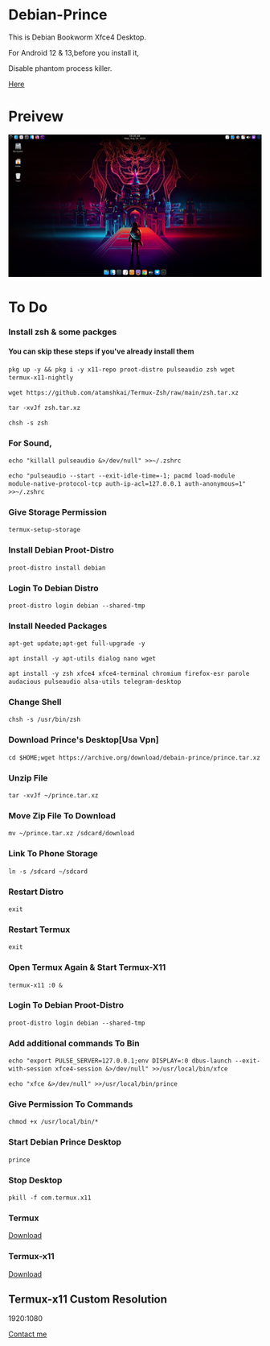 # Debian-Prince

This is Debian Bookworm Xfce4 Desktop.

For Android 12 & 13,before you install it,

Disable phantom process killer. 

[Here](https://github.com/atamshkai/Phantom-Process-Killer/tree/main) 
# Preivew

![](https://raw.githubusercontent.com/atamshkai/Debian-Prince/main/debian-prince.png)

# To Do

### Install zsh & some packges 

#### You can skip these steps if you've already install them
``` 
pkg up -y && pkg i -y x11-repo proot-distro pulseaudio zsh wget termux-x11-nightly
```
```
wget https://github.com/atamshkai/Termux-Zsh/raw/main/zsh.tar.xz
```
```
tar -xvJf zsh.tar.xz
```
```
chsh -s zsh 
```

### For Sound, 
``` 
echo "killall pulseaudio &>/dev/null" >>~/.zshrc 
``` 
```
echo "pulseaudio --start --exit-idle-time=-1; pacmd load-module module-native-protocol-tcp auth-ip-acl=127.0.0.1 auth-anonymous=1" >>~/.zshrc 
```

### Give Storage Permission
``` 
termux-setup-storage 
```

### Install Debian Proot-Distro
```
proot-distro install debian
```

### Login To Debian Distro
```
proot-distro login debian --shared-tmp
```

### Install Needed Packages
```
apt-get update;apt-get full-upgrade -y
```
```
apt install -y apt-utils dialog nano wget
```
```
apt install -y zsh xfce4 xfce4-terminal chromium firefox-esr parole audacious pulseaudio alsa-utils telegram-desktop
```

### Change Shell
```
chsh -s /usr/bin/zsh
```

### Download Prince's Desktop[Usa Vpn]
```
cd $HOME;wget https://archive.org/download/debain-prince/prince.tar.xz
```

### Unzip File
```
tar -xvJf ~/prince.tar.xz
```

### Move Zip File To Download
```
mv ~/prince.tar.xz /sdcard/download
```

### Link To Phone Storage
```
ln -s /sdcard ~/sdcard
```

### Restart Distro
```
exit
```

### Restart Termux
```
exit
```

### Open Termux Again & Start Termux-X11
```
termux-x11 :0 &
```

### Login To Debian Proot-Distro
```
proot-distro login debian --shared-tmp
```

### Add additional commands To Bin
```
echo "export PULSE_SERVER=127.0.0.1;env DISPLAY=:0 dbus-launch --exit-with-session xfce4-session &>/dev/null" >>/usr/local/bin/xfce
```
```
echo "xfce &>/dev/null" >>/usr/local/bin/prince
```

### Give Permission To Commands
```
chmod +x /usr/local/bin/*
```

### Start Debian Prince Desktop
```
prince
```

### Stop Desktop
```
pkill -f com.termux.x11
```

### Termux 
[Download](https://github.com/termux/termux-app/releases/download/v0.118.0/termux-app_v0.118.0+github-debug_universal.apk) 

### Termux-x11 
[Download](https://github.com/termux/termux-x11/releases) 

## Termux-x11 Custom Resolution
1920:1080

[Contact me](https://t.me/atamshkai) 
